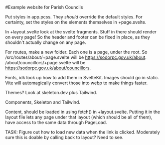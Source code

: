#Example website for Parish Councils

Put styles in app.pcss. They *should* override the default styles. For certainty, set the styles on the elements themselves in +page.svelte.

In +layout.svelte look at the svelte fragments. Stuff in there should render on every page! So the header and footer can be fixed in place, as they shouldn't actually change on any page.

For routes, make a new folder. Each one is a page, under the root. So /src/routes/about/+page.svelte will be https://sodorpc.gov.uk/about. /about/councillors/+page.svelte will be https://sodorpc.gov.uk/about/councillors. 

Fonts, idk look up how to add them in SvelteKit. Images should go in static. Vite will automagically convert those into webp to make things faster.

Themes? Look at skeleton.dev plus Tailwind.

Components, Skeleton and Tailwind.

Content, should be loaded in using fetch() in +layout.svelte. Putting it in the layout file lets any page under that layout (which should be all of them), have access to the same data through PageLoad. 

TASK: Figure out how to load new data when the link is clicked. Moderately sure this is doable by calling back to layout? Need to see.

